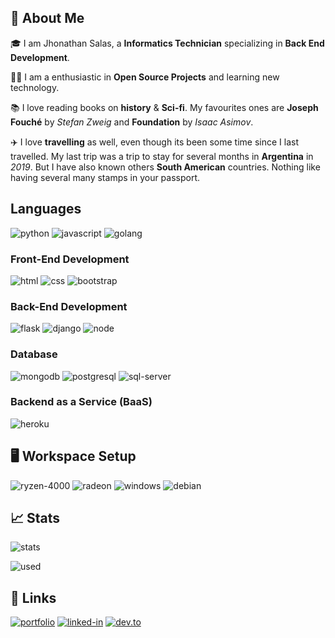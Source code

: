 ## 🚀 About Me

🎓 I am Jhonathan Salas, a **Informatics Technician** specializing in **Back End Development**.

👨‍💻 I am a enthusiastic in **Open Source Projects** and learning new technology. 

📚 I love reading books on **history** & **Sci-fi**. My favourites ones are **Joseph Fouché**
by _Stefan Zweig_ and **Foundation** by _Isaac Asimov_.

✈️ I love **travelling** as well, even though its been some time since I last travelled. My last trip was a trip to stay for several months in **Argentina** in _2019_. But I have also known others **South American** countries. Nothing like having several many stamps in your passport. 

## Languages

![python](https://img.shields.io/badge/Python-323330?style=for-the-badge&logo=python)
![javascript](https://img.shields.io/badge/JavaScript-323330?style=for-the-badge&logo=javascript)
![golang](https://img.shields.io/badge/Golang-323330?style=for-the-badge&logo=go)

### Front-End Development

![html](https://img.shields.io/badge/HTML5-E34F26?style=for-the-badge&logo=html5&logoColor=white)
![css](https://img.shields.io/badge/CSS3-1572B6?style=for-the-badge&logo=css3&logoColor=white)
![bootstrap](https://img.shields.io/badge/Bootstrap-563D7C?style=for-the-badge&logo=bootstrap&logoColor=white)

### Back-End Development

![flask](https://img.shields.io/badge/Flask-000000?style=for-the-badge&logo=flask&logoColor=white)
![django](https://img.shields.io/badge/Django-092E20?style=for-the-badge&logo=django&logoColor=white)
![node](https://img.shields.io/badge/Node.js-339933?style=for-the-badge&logo=node-dot-js&logoColor=white)

### Database

![mongodb](https://img.shields.io/badge/MongoDB-4EA94B?style=for-the-badge&logo=mongodb&logoColor=white)
![postgresql](https://img.shields.io/badge/PostgreSQL-07405E?style=for-the-badge&logo=postgresql&logoColor=white)
![sql-server](https://img.shields.io/badge/Microsoft%20Sever-CC2927?style=for-the-badge&logo=microfost%20sql%20server&logoColor=white)

### Backend as a Service (BaaS)

![heroku](https://img.shields.io/badge/Heroku-430098?style=for-the-badge&logo=heroku&logoColor=white)

## 🖥️ Workspace Setup

![ryzen-4000](https://img.shields.io/badge/AMD-Ryzen_7_4700U-ED1C24?style=for-the-badge&logo=amd&logoColor=white)
![radeon](https://img.shields.io/badge/AMD-Radeon-ED1C24?style=for-the-badge&logo=amd&logoColor=white)
![windows](https://img.shields.io/badge/Windows_10-0078D6?style=for-the-badge&logo=windows&logoColor=white)
![debian](https://img.shields.io/badge/Debian-A81D33?style=for-the-badge&logo=debian&logoColor=white)


## 📈 Stats

![stats](https://github-readme-stats.vercel.app/api?username=jhonssegura&show_icons=true&hide_border=true)

![used](https://github-readme-stats.vercel.app/api/top-langs/?username=jhonssegura&theme=blue-green)

## 🔗 Links

[![portfolio](https://img.shields.io/badge/Portfolio-0077B5?style=for-the-badge&logo=Google-chrome&logoColor=white)](https://jhonssegura.com/)
[![linked-in](https://img.shields.io/badge/Linked_In-0077B5?style=for-the-badge&logo=LinkedIn&logoColor=white)](https://www.linkedin.com/in/jhonssegura/)
[![dev.to](https://img.shields.io/badge/Dev.to-0077B5?style=for-the-badge&logo=Dev-dot-To&logoColor=white)](https://dev.to/jhonssegura)
